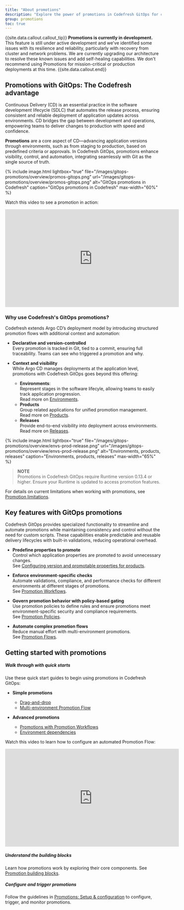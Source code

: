 ```yaml
---
title: "About promotions"
description: "Explore the power of promotions in Codefresh GitOps for continuous delivery"
group: promotions
toc: true
---
```


{{site.data.callout.callout_tip}}
**Promotions is currently in development.**
This feature is still under active development and we've identified some issues with its resilience and reliability, particularly with recovery from cluster and network problems. We are currently upgrading our architecture to resolve these known issues and add self-healing capabilities.
We don't recommend using Promotions for mission-critical or production deployments at this time.
{{site.data.callout.end}}

## Promotions with GitOps: The Codefresh advantage
Continuous Delivery (CD) is an essential practice in the software development lifecycle (SDLC) that automates the release process, ensuring consistent and reliable deployment of application updates across environments. CD bridges the gap between development and operations, empowering teams to deliver changes to production with speed and confidence.

**Promotions** are a core aspect of CD—advancing application versions through environments, such as from staging to production, based on predefined criteria or approvals. In Codefresh GitOps, promotions enhance visibility, control, and automation, integrating seamlessly with Git as the single source of truth.

{% include 
image.html 
lightbox="true" 
file="/images/gitops-promotions/overview/promos-gitops.png" 
url="/images/gitops-promotions/overview/promos-gitops.png"
alt="GitOps promotions in Codefresh" 
caption="GitOps promotions in Codefresh"
max-width="60%"
%}

Watch this video to see a promotion in action: 
<iframe width="560" height="315" src="https://www.youtube.com/embed/4isYoutmRco?si=EDSfZFQQ4Dp5gw6i" title="YouTube video player" frameborder="0" allow="accelerometer; autoplay; clipboard-write; encrypted-media; gyroscope; picture-in-picture; web-share" referrerpolicy="strict-origin-when-cross-origin" allowfullscreen></iframe> 





### Why use Codefresh's GitOps promotions?
Codefresh extends Argo CD’s deployment model by introducing structured promotion flows with additional context and automation:

* **Declarative and version-controlled**  
  Every promotion is tracked in Git, tied to a commit, ensuring full traceability. Teams can see who triggered a promotion and why.

* **Context and visibility**  
  While Argo CD manages deployments at the application level, promotions with Codefresh GitOps goes beyond this offering:
  * **Environments**:  
    Represent stages in the software lifecyle, allowing teams to easily track application progression.  
    Read more on [Environments]({{site.baseurl}}/docs/dashboards/gitops-environments/). 
  * **Products**  
    Group related applications for unified promotion management.   
    Read more on [Products]({{site.baseurl}}/docs/products/about-products/).
  * **Releases**  
    Provide end-to-end visibility into deployment across environments.  
    Read more on [Releases]({{site.baseurl}}/docs/promotions/product-releases/).

{% include 
image.html 
lightbox="true" 
file="/images/gitops-promotions/overview/envs-prod-release.png" 
url="/images/gitops-promotions/overview/envs-prod-release.png"
alt="Environments, products, releases" 
caption="Environments, products, releases"
max-width="65%"
%}

>**NOTE**  
Promotions in Codefresh GitOps require Runtime version 0.13.4 or higher. Ensure your Runtime is updated to access promotion features.  

For details on current limitations when working with promotions, see [Promotion limitations]({{site.baseurl}}/docs/promotions/promotion-limitations/).


## Key features with GitOps promotions
Codefresh GitOps provides specialized functionality to streamline and automate promotions while maintaining consistency and control without the need for custom scripts. These capabilities enable predictable and reusable delivery lifecycles with built-in validations, reducing operational overhead.

* **Predefine properties to promote**  
  Control which application properties are promoted to avoid unnecessary changes.  
  See [Configuring version and promotable properties for products]({{site.baseurl}}/docs/products/promotion-version-properties/). 

* **Enforce environment-specific checks**  
  Automate validations, compliance, and performance checks for different environments at different stages of promotions.    
  See [Promotion Workflows]({{site.baseurl}}/docs/promotions/promotion-workflow/).  

* **Govern promotion behavior with policy-based gating**  
  Use promotion policies to define rules and ensure promotions meet environment-specific security and compliance requirements.  
  See [Promotion Policies]({{site.baseurl}}/docs/promotions/promotion-policy/).

* **Automate complex promotion flows**  
  Reduce manual effort with multi-environment promotions.  
  See [Promotion Flows]({{site.baseurl}}/docs/promotions/promotion-flow/).


## Getting started with promotions

##### Walk through with quick starts  

Use these quick start guides to begin using promotions in Codefresh GitOps: 
* **Simple promotions**  
    * [Drag-and-drop]({{site.baseurl}}/docs//gitops-quick-start/drag-and-drop/)
    * [Multi-environment Promotion Flow]({{site.baseurl}}/docs/gitops-quick-start/multi-env-sequential-flow/)

* **Advanced promotions**  
    * [Promotions with Promotion Workflows]({{site.baseurl}}/docs/gitops-quick-start/policy-multi-env-promotion/)
    * [Environment dependencies]({{site.baseurl}}/docs/gitops-quick-start/dependency-multi-env-promotion/)

Watch this video to learn how to configure an automated Promotion Flow: 
<iframe width="560" height="315" src="https://www.youtube.com/embed/M8G-AY7FIIg?si=LQzY5FkIelQr4qMP" title="YouTube video player" frameborder="0" allow="accelerometer; autoplay; clipboard-write; encrypted-media; gyroscope; picture-in-picture; web-share" referrerpolicy="strict-origin-when-cross-origin" allowfullscreen></iframe> 

<!--- {::nomarkdown}<img src=../../../images/icons/video-play-icon-blue.svg?display=inline-block>{:/} [Promotion Flows](https://www.youtube.com/watch?v=M8G-AY7FIIg&t=76s){:target="\_blank"} -->


##### Understand the building blocks
Learn how promotions work by exploring their core components. See [Promotion building blocks]({{site.baseurl}}/docs/promotions/promotion-components/).

##### Configure and trigger promotions
Follow the guidelines in [Promotions: Setup & configuration]({{site.baseurl}}/docs/promotions/create-promotion-sequence/) to configure, trigger, and monitor promotions.  










